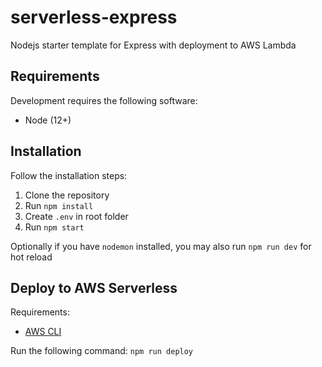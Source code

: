 # serverless-express
Nodejs starter template for Express with deployment to AWS Lambda

## Requirements

Development requires the following software:

* Node (12+)

## Installation

Follow the installation steps:

1. Clone the repository
3. Run `npm install`
4. Create `.env` in root folder
5. Run `npm start`

Optionally if you have `nodemon` installed, you may also run `npm run dev` for hot reload

## Deploy to AWS Serverless

Requirements:
* [AWS CLI](https://aws.amazon.com/cli/)

Run the following command: `npm run deploy`
